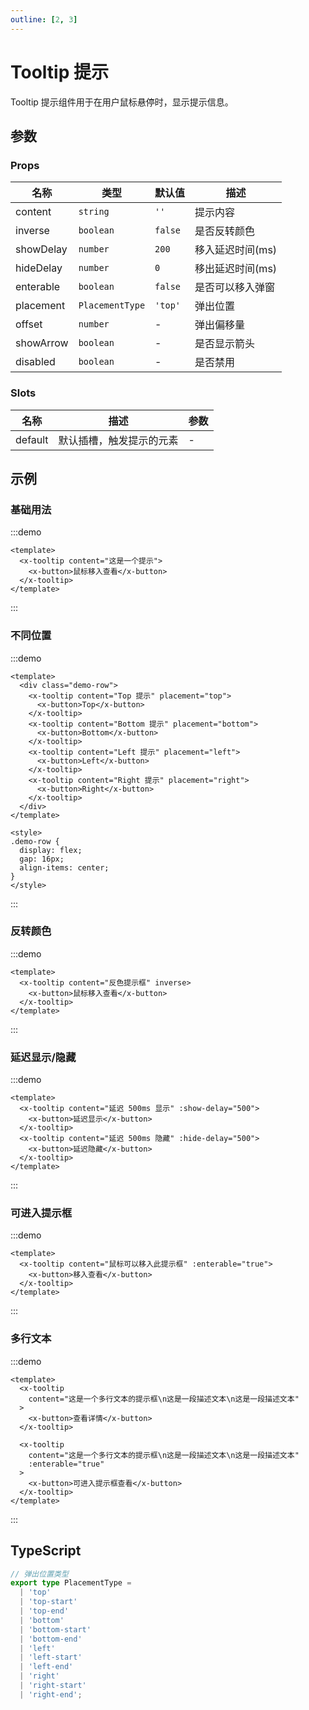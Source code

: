 ```yaml
---
outline: [2, 3]
---
```


<style>
  .x-button {
    margin-right: var(--x-gap-medium);
    margin-bottom: var(--x-gap-medium);
  }
</style>

# Tooltip 提示

Tooltip 提示组件用于在用户鼠标悬停时，显示提示信息。

## 参数

### Props

| 名称 | 类型 | 默认值 | 描述 |
| --- | --- | --- | --- |
| content | `string` | `''` | 提示内容 |
| inverse | `boolean` | `false` | 是否反转颜色 |
| showDelay | `number` | `200` | 移入延迟时间(ms) |
| hideDelay | `number` | `0` | 移出延迟时间(ms) |
| enterable | `boolean` | `false` | 是否可以移入弹窗 |
| placement | `PlacementType` | `'top'` | 弹出位置 |
| offset | `number` | - | 弹出偏移量 |
| showArrow | `boolean` | - | 是否显示箭头 |
| disabled | `boolean` | - | 是否禁用 |

### Slots

| 名称 | 描述 | 参数 |
| --- | --- | --- |
| default | 默认插槽，触发提示的元素 | - |

## 示例

### 基础用法

:::demo

```vue
<template>
  <x-tooltip content="这是一个提示">
    <x-button>鼠标移入查看</x-button>
  </x-tooltip>
</template>
```

:::

### 不同位置

:::demo

```vue
<template>
  <div class="demo-row">
    <x-tooltip content="Top 提示" placement="top">
      <x-button>Top</x-button>
    </x-tooltip>
    <x-tooltip content="Bottom 提示" placement="bottom">
      <x-button>Bottom</x-button>
    </x-tooltip>
    <x-tooltip content="Left 提示" placement="left">
      <x-button>Left</x-button>
    </x-tooltip>
    <x-tooltip content="Right 提示" placement="right">
      <x-button>Right</x-button>
    </x-tooltip>
  </div>
</template>

<style>
.demo-row {
  display: flex;
  gap: 16px;
  align-items: center;
}
</style>
```

:::

### 反转颜色

:::demo

```vue
<template>
  <x-tooltip content="反色提示框" inverse>
    <x-button>鼠标移入查看</x-button>
  </x-tooltip>
</template>
```

:::

### 延迟显示/隐藏

:::demo

```vue
<template>
  <x-tooltip content="延迟 500ms 显示" :show-delay="500">
    <x-button>延迟显示</x-button>
  </x-tooltip>
  <x-tooltip content="延迟 500ms 隐藏" :hide-delay="500">
    <x-button>延迟隐藏</x-button>
  </x-tooltip>
</template>
```

:::

### 可进入提示框

:::demo

```vue
<template>
  <x-tooltip content="鼠标可以移入此提示框" :enterable="true">
    <x-button>移入查看</x-button>
  </x-tooltip>
</template>
```

:::

### 多行文本

:::demo

```vue
<template>
  <x-tooltip
    content="这是一个多行文本的提示框\n这是一段描述文本\n这是一段描述文本"
  >
    <x-button>查看详情</x-button>
  </x-tooltip>

  <x-tooltip
    content="这是一个多行文本的提示框\n这是一段描述文本\n这是一段描述文本"
    :enterable="true"
  >
    <x-button>可进入提示框查看</x-button>
  </x-tooltip>
</template>
```

:::

## TypeScript

```ts
// 弹出位置类型
export type PlacementType =
  | 'top'
  | 'top-start'
  | 'top-end'
  | 'bottom'
  | 'bottom-start'
  | 'bottom-end'
  | 'left'
  | 'left-start'
  | 'left-end'
  | 'right'
  | 'right-start'
  | 'right-end';
```
